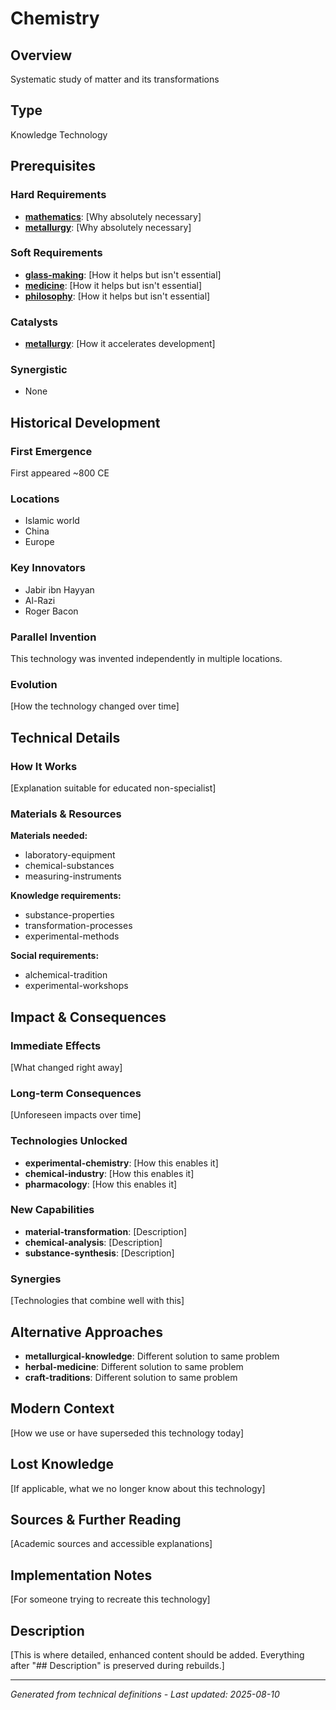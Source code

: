 # Chemistry

## Overview
Systematic study of matter and its transformations

## Type
Knowledge Technology

## Prerequisites

### Hard Requirements
- **[mathematics](../mathematics/README.md)**: [Why absolutely necessary]
- **[metallurgy](../metallurgy/README.md)**: [Why absolutely necessary]

### Soft Requirements
- **[glass-making](../glass-making/README.md)**: [How it helps but isn't essential]
- **[medicine](../medicine/README.md)**: [How it helps but isn't essential]
- **[philosophy](../philosophy/README.md)**: [How it helps but isn't essential]

### Catalysts
- **[metallurgy](../metallurgy/README.md)**: [How it accelerates development]

### Synergistic
- None

## Historical Development

### First Emergence
First appeared ~800 CE

### Locations
- Islamic world
- China
- Europe

### Key Innovators
- Jabir ibn Hayyan
- Al-Razi
- Roger Bacon

### Parallel Invention
This technology was invented independently in multiple locations.

### Evolution
[How the technology changed over time]

## Technical Details

### How It Works
[Explanation suitable for educated non-specialist]

### Materials & Resources
**Materials needed:**
- laboratory-equipment
- chemical-substances
- measuring-instruments


**Knowledge requirements:**
- substance-properties
- transformation-processes
- experimental-methods


**Social requirements:**
- alchemical-tradition
- experimental-workshops

## Impact & Consequences

### Immediate Effects
[What changed right away]

### Long-term Consequences
[Unforeseen impacts over time]

### Technologies Unlocked
- **experimental-chemistry**: [How this enables it]
- **chemical-industry**: [How this enables it]
- **pharmacology**: [How this enables it]

### New Capabilities
- **material-transformation**: [Description]
- **chemical-analysis**: [Description]
- **substance-synthesis**: [Description]

### Synergies
[Technologies that combine well with this]

## Alternative Approaches
- **metallurgical-knowledge**: Different solution to same problem
- **herbal-medicine**: Different solution to same problem
- **craft-traditions**: Different solution to same problem

## Modern Context
[How we use or have superseded this technology today]

## Lost Knowledge
[If applicable, what we no longer know about this technology]

## Sources & Further Reading
[Academic sources and accessible explanations]

## Implementation Notes
[For someone trying to recreate this technology]

## Description










[This is where detailed, enhanced content should be added. Everything after "## Description" is preserved during rebuilds.]

---
*Generated from technical definitions - Last updated: 2025-08-10*
